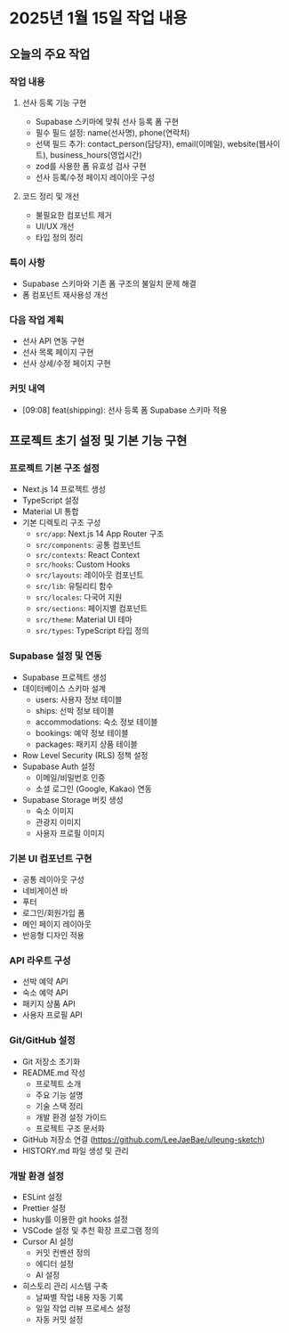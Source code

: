 # 2025년 1월 15일 작업 내용

## 오늘의 주요 작업

### 작업 내용

1. 선사 등록 기능 구현

   - Supabase 스키마에 맞춰 선사 등록 폼 구현
   - 필수 필드 설정: name(선사명), phone(연락처)
   - 선택 필드 추가: contact_person(담당자), email(이메일), website(웹사이트), business_hours(영업시간)
   - zod를 사용한 폼 유효성 검사 구현
   - 선사 등록/수정 페이지 레이아웃 구성

2. 코드 정리 및 개선
   - 불필요한 컴포넌트 제거
   - UI/UX 개선
   - 타입 정의 정리

### 특이 사항

- Supabase 스키마와 기존 폼 구조의 불일치 문제 해결
- 폼 컴포넌트 재사용성 개선

### 다음 작업 계획

- 선사 API 연동 구현
- 선사 목록 페이지 구현
- 선사 상세/수정 페이지 구현

### 커밋 내역

- [09:08] feat(shipping): 선사 등록 폼 Supabase 스키마 적용

## 프로젝트 초기 설정 및 기본 기능 구현

### 프로젝트 기본 구조 설정

- Next.js 14 프로젝트 생성
- TypeScript 설정
- Material UI 통합
- 기본 디렉토리 구조 구성
  - `src/app`: Next.js 14 App Router 구조
  - `src/components`: 공통 컴포넌트
  - `src/contexts`: React Context
  - `src/hooks`: Custom Hooks
  - `src/layouts`: 레이아웃 컴포넌트
  - `src/lib`: 유틸리티 함수
  - `src/locales`: 다국어 지원
  - `src/sections`: 페이지별 컴포넌트
  - `src/theme`: Material UI 테마
  - `src/types`: TypeScript 타입 정의

### Supabase 설정 및 연동

- Supabase 프로젝트 생성
- 데이터베이스 스키마 설계
  - users: 사용자 정보 테이블
  - ships: 선박 정보 테이블
  - accommodations: 숙소 정보 테이블
  - bookings: 예약 정보 테이블
  - packages: 패키지 상품 테이블
- Row Level Security (RLS) 정책 설정
- Supabase Auth 설정
  - 이메일/비밀번호 인증
  - 소셜 로그인 (Google, Kakao) 연동
- Supabase Storage 버킷 생성
  - 숙소 이미지
  - 관광지 이미지
  - 사용자 프로필 이미지

### 기본 UI 컴포넌트 구현

- 공통 레이아웃 구성
- 네비게이션 바
- 푸터
- 로그인/회원가입 폼
- 메인 페이지 레이아웃
- 반응형 디자인 적용

### API 라우트 구성

- 선박 예약 API
- 숙소 예약 API
- 패키지 상품 API
- 사용자 프로필 API

### Git/GitHub 설정

- Git 저장소 초기화
- README.md 작성
  - 프로젝트 소개
  - 주요 기능 설명
  - 기술 스택 정리
  - 개발 환경 설정 가이드
  - 프로젝트 구조 문서화
- GitHub 저장소 연결 (https://github.com/LeeJaeBae/ulleung-sketch)
- HISTORY.md 파일 생성 및 관리

### 개발 환경 설정

- ESLint 설정
- Prettier 설정
- husky를 이용한 git hooks 설정
- VSCode 설정 및 추천 확장 프로그램 정의
- Cursor AI 설정
  - 커밋 컨벤션 정의
  - 에디터 설정
  - AI 설정
- 히스토리 관리 시스템 구축
  - 날짜별 작업 내용 자동 기록
  - 일일 작업 리뷰 프로세스 설정
  - 자동 커밋 설정
